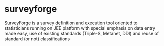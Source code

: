 surveyforge
===========

SurveyForge is a survey definition and execution tool oriented to statisticians running on JEE platform with special emphasis on data entry made easy, use of existing standards (Triple-S, Metanet, DDI) and reuse of standard (or not) classifications